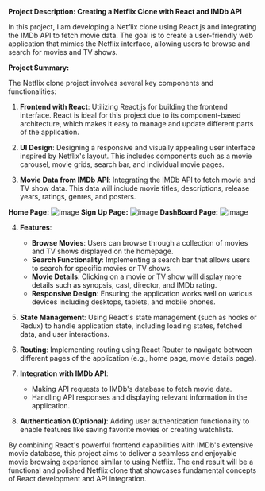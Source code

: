 **Project Description: Creating a Netflix Clone with React and IMDb API**

In this project, I am developing a Netflix clone using React.js and integrating the IMDb API to fetch movie data. The goal is to create a user-friendly web application that mimics the Netflix interface, allowing users to browse and search for movies and TV shows. 

**Project Summary:**

The Netflix clone project involves several key components and functionalities:

1. **Frontend with React**: Utilizing React.js for building the frontend interface. React is ideal for this project due to its component-based architecture, which makes it easy to manage and update different parts of the application.

2. **UI Design**: Designing a responsive and visually appealing user interface inspired by Netflix's layout. This includes components such as a movie carousel, movie grids, search bar, and individual movie pages.

3. **Movie Data from IMDb API**: Integrating the IMDb API to fetch movie and TV show data. This data will include movie titles, descriptions, release years, ratings, genres, and posters.

**Home Page:**
![image](https://github.com/mekalasanthosh2001/Netflix_React_JS/assets/104013993/92af73a5-b4ec-4104-9487-87c5a31b3496)
**Sign Up Page:**
![image](https://github.com/mekalasanthosh2001/Netflix_React_JS/assets/104013993/edfa33ef-22a1-45ce-989a-a29ec246099b)
**DashBoard Page:**
![image](https://github.com/mekalasanthosh2001/Netflix_React_JS/assets/104013993/e49713f7-588f-45f1-9757-6dc061e8b586)






4. **Features**:
   - **Browse Movies**: Users can browse through a collection of movies and TV shows displayed on the homepage.
   - **Search Functionality**: Implementing a search bar that allows users to search for specific movies or TV shows.
   - **Movie Details**: Clicking on a movie or TV show will display more details such as synopsis, cast, director, and IMDb rating.
   - **Responsive Design**: Ensuring the application works well on various devices including desktops, tablets, and mobile phones.

5. **State Management**: Using React's state management (such as hooks or Redux) to handle application state, including loading states, fetched data, and user interactions.

6. **Routing**: Implementing routing using React Router to navigate between different pages of the application (e.g., home page, movie details page).

7. **Integration with IMDb API**:
   - Making API requests to IMDb's database to fetch movie data.
   - Handling API responses and displaying relevant information in the application.

8. **Authentication (Optional)**: Adding user authentication functionality to enable features like saving favorite movies or creating watchlists.

By combining React's powerful frontend capabilities with IMDb's extensive movie database, this project aims to deliver a seamless and enjoyable movie browsing experience similar to using Netflix. The end result will be a functional and polished Netflix clone that showcases fundamental concepts of React development and API integration.



